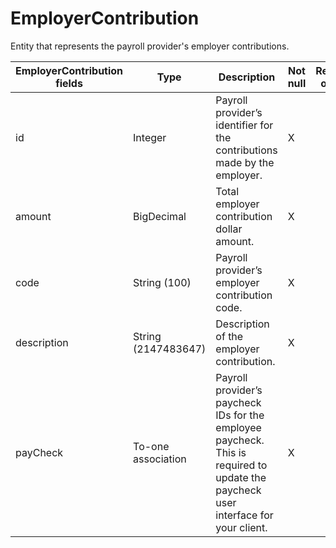 # EmployerContribution

Entity that represents the payroll provider's employer contributions.

<table>
    <colgroup>
        <col width="20%" />
        <col width="20%" />
        <col width="20%" />
        <col width="20%" />
        <col width="20%" />
    </colgroup>
    <thead>
        <tr class="header">
            <th>EmployerContribution fields</th>
            <th>Type</th>
            <th>Description</th>
            <th>Not null</th>
            <th>Read-only</th>
        </tr>
    </thead>
    <tbody>
        <tr class="odd">
            <td>id</td>
            <td>Integer</td>
            <td>Payroll provider’s identifier for the contributions made by the employer.</td>
            <td>X</td>
            <td></td>
        </tr>
        <tr class="even">
            <td>amount</td>
            <td>BigDecimal</td>
            <td>Total employer contribution dollar amount.</td>
            <td>X</td>
            <td></td>
        </tr>
        <tr class="odd">
            <td>code</td>
            <td>String (100)</td>
            <td>Payroll provider’s employer contribution code.</td>
            <td>X</td>
            <td></td>
        </tr>
        <tr class="even">
            <td>description</td>
            <td>String (2147483647)</td>
            <td>Description of the employer contribution.</td>
            <td>X</td>
            <td></td>
        </tr>
        <tr class="odd">
            <td>payCheck</td>
            <td>To-one association</td>
            <td>Payroll provider’s paycheck IDs for the employee paycheck. This is required to update the paycheck user interface for your client.</td>
            <td>X</td>
            <td></td>
        </tr>
    </tbody>
</table>


     
        
